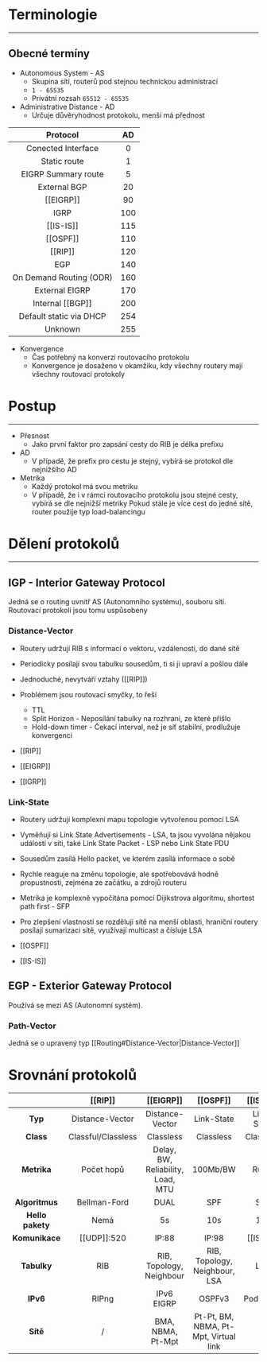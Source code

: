 # Terminologie
---

## Obecné termíny

- Autonomous System - AS
	- Skupina sítí, routerů pod stejnou technickou administrací
	- `1 - 65535`
	- Privátní rozsah `65512 - 65535`
- Administrative Distance - AD
	- Určuje důvěryhodnost protokolu, menší má přednost

|Protocol|AD|
|:--------:|:--:|
|Conected Interface|0|
|Static route|1|
|EIGRP Summary route|5|
|External BGP|20|
|[[EIGRP]]|90|
|IGRP|100|
|[[IS-IS]]|115|
|[[OSPF]]|110|
|[[RIP]]|120|
|EGP|140|
|On Demand Routing (ODR)|160|
|External EIGRP|170|
|Internal [[BGP]]|200|
|Default static via DHCP|254|
|Unknown|255|

- Konvergence
	- Čas potřebný na konverzi routovacího protokolu
	- Konvergence je dosaženo v okamžiku, kdy všechny routery mají všechny routovací protokoly

# Postup
---

- Přesnost
	- Jako první faktor pro zapsání cesty do RIB je délka prefixu
- AD
	- V případě, že prefix pro cestu je stejný, vybírá se protokol dle nejnižšího AD
- Metrika
	- Každý protokol má svou metriku
	- V případě, že i v rámci routovacího protokolu jsou stejné cesty, vybírá se dle nejnižší metriky
Pokud stále je více cest do jedné sítě, router použije typ load-balancingu

# Dělení protokolů
---
## IGP - Interior Gateway Protocol

Jedná se o routing uvnitř AS (Autonomního systému), souboru sítí.
Routovací protokoli jsou tomu uspůsobeny

### Distance-Vector

- Routery udržují RIB s informací o vektoru, vzdálenosti, do dané sítě
- Periodicky posílají svou tabulku sousedům, ti si ji upraví a pošlou dále
- Jednoduché, nevytváří vztahy  ([[RIP]])
- Problémem jsou routovací smyčky, to řeší
	- TTL
	- Split Horizon - Neposílání tabulky na rozhraní, ze které přišlo
	- Hold-down timer - Čekací interval, než je síť stabilní, prodlužuje konvergenci

- [[RIP]]
- [[EIGRP]]
- [[IGRP]]

### Link-State

- Routery udržují komplexní mapu topologie vytvořenou pomocí LSA
- Vyměňují si Link State Advertisements - LSA, ta jsou vyvolána nějakou událostí v síti, také Link State Packet - LSP nebo Link State PDU
- Sousedům zasílá Hello packet, ve kterém zasílá informace o sobě
- Rychle reaguje na změnu topologie, ale spotřebovává hodně propustnosti, zejména ze začátku, a zdrojů routeru
- Metrika je komplexně vypočítána pomocí Dijikstrova algoritmu, shortest path first - SFP
- Pro zlepšení vlastností se rozdělují sítě na menší oblasti, hraniční routery posílají sumarizaci sítě, využívají multicast a čísluje LSA

- [[OSPF]]
- [[IS-IS]]

## EGP - Exterior Gateway Protocol

Používá se mezi AS (Autonomní systém).

### Path-Vector

Jedná se o upravený typ [[Routing#Distance-Vector|Distance-Vector]]

# Srovnání protokolů

||[[RIP]]|[[EIGRP]]|[[OSPF]]|[[IS-IS]]|[[BGP]]|
|:-:|:------:|:---------:|:---------:|:--------:|:--------:|
|**Typ**|Distance-Vector|Distance-Vector|Link-State|Link-State|Path-Vector|
|**Class**|Classful/Classless|Classless|Classless|Classless|Classless|Classless|
|**Metrika**|Počet hopů|Delay, BW, Reliability, Load, MTU|100Mb/BW|Ruční|Weight, Local_Pref, Originate, AS_Path, MED|
|**Algoritmus**|Bellman-Ford|DUAL|SPF|SPF|Best Path|
|**Hello pakety**|Nemá|5s|10s|10s|60s|
|**Komunikace**|[[UDP]]:520|IP:88|IP:98|[[IS-IS]]|[[TCP]]:179|
|**Tabulky**|RIB|RIB, Topology, Neighbour|RIB, Topology, Neighbour, LSA|LSA|Atributy, Topology|
|**IPv6**|RIPng|IPv6 EIGRP|OSPFv3|Podporuje|mBGP|
|**Sítě**|/|BMA, NBMA, Pt-Mpt|Pt-Pt, BM, NBMA, Pt-Mpt, Virtual link|/|/|




